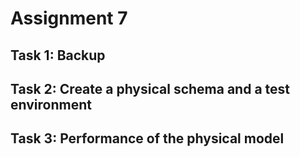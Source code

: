 # Assignment 7
## Task 1: Backup
## Task 2: Create a physical schema and a test environment
## Task 3: Performance of the physical model
